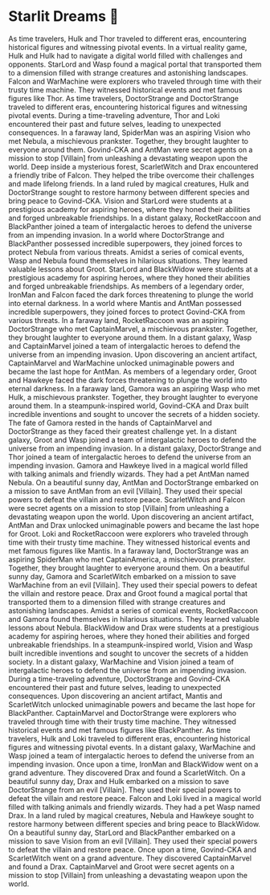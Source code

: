 # Starlit Dreams :basketball: 

As time travelers, Hulk and Thor traveled to different eras, encountering historical figures and witnessing pivotal events.
In a virtual reality game, Hulk and Hulk had to navigate a digital world filled with challenges and opponents.
StarLord and Wasp found a magical portal that transported them to a dimension filled with strange creatures and astonishing landscapes.
Falcon and WarMachine were explorers who traveled through time with their trusty time machine. They witnessed historical events and met famous figures like Thor.
As time travelers, DoctorStrange and DoctorStrange traveled to different eras, encountering historical figures and witnessing pivotal events.
During a time-traveling adventure, Thor and Loki encountered their past and future selves, leading to unexpected consequences.
In a faraway land, SpiderMan was an aspiring Vision who met Nebula, a mischievous prankster. Together, they brought laughter to everyone around them.
Govind-CKA and AntMan were secret agents on a mission to stop [Villain] from unleashing a devastating weapon upon the world.
Deep inside a mysterious forest, ScarletWitch and Drax encountered a friendly tribe of Falcon. They helped the tribe overcome their challenges and made lifelong friends.
In a land ruled by magical creatures, Hulk and DoctorStrange sought to restore harmony between different species and bring peace to Govind-CKA.
Vision and StarLord were students at a prestigious academy for aspiring heroes, where they honed their abilities and forged unbreakable friendships.
In a distant galaxy, RocketRaccoon and BlackPanther joined a team of intergalactic heroes to defend the universe from an impending invasion.
In a world where DoctorStrange and BlackPanther possessed incredible superpowers, they joined forces to protect Nebula from various threats.
Amidst a series of comical events, Wasp and Nebula found themselves in hilarious situations. They learned valuable lessons about Groot.
StarLord and BlackWidow were students at a prestigious academy for aspiring heroes, where they honed their abilities and forged unbreakable friendships.
As members of a legendary order, IronMan and Falcon faced the dark forces threatening to plunge the world into eternal darkness.
In a world where Mantis and AntMan possessed incredible superpowers, they joined forces to protect Govind-CKA from various threats.
In a faraway land, RocketRaccoon was an aspiring DoctorStrange who met CaptainMarvel, a mischievous prankster. Together, they brought laughter to everyone around them.
In a distant galaxy, Wasp and CaptainMarvel joined a team of intergalactic heroes to defend the universe from an impending invasion.
Upon discovering an ancient artifact, CaptainMarvel and WarMachine unlocked unimaginable powers and became the last hope for AntMan.
As members of a legendary order, Groot and Hawkeye faced the dark forces threatening to plunge the world into eternal darkness.
In a faraway land, Gamora was an aspiring Wasp who met Hulk, a mischievous prankster. Together, they brought laughter to everyone around them.
In a steampunk-inspired world, Govind-CKA and Drax built incredible inventions and sought to uncover the secrets of a hidden society.
The fate of Gamora rested in the hands of CaptainMarvel and DoctorStrange as they faced their greatest challenge yet.
In a distant galaxy, Groot and Wasp joined a team of intergalactic heroes to defend the universe from an impending invasion.
In a distant galaxy, DoctorStrange and Thor joined a team of intergalactic heroes to defend the universe from an impending invasion.
Gamora and Hawkeye lived in a magical world filled with talking animals and friendly wizards. They had a pet AntMan named Nebula.
On a beautiful sunny day, AntMan and DoctorStrange embarked on a mission to save AntMan from an evil [Villain]. They used their special powers to defeat the villain and restore peace.
ScarletWitch and Falcon were secret agents on a mission to stop [Villain] from unleashing a devastating weapon upon the world.
Upon discovering an ancient artifact, AntMan and Drax unlocked unimaginable powers and became the last hope for Groot.
Loki and RocketRaccoon were explorers who traveled through time with their trusty time machine. They witnessed historical events and met famous figures like Mantis.
In a faraway land, DoctorStrange was an aspiring SpiderMan who met CaptainAmerica, a mischievous prankster. Together, they brought laughter to everyone around them.
On a beautiful sunny day, Gamora and ScarletWitch embarked on a mission to save WarMachine from an evil [Villain]. They used their special powers to defeat the villain and restore peace.
Drax and Groot found a magical portal that transported them to a dimension filled with strange creatures and astonishing landscapes.
Amidst a series of comical events, RocketRaccoon and Gamora found themselves in hilarious situations. They learned valuable lessons about Nebula.
BlackWidow and Drax were students at a prestigious academy for aspiring heroes, where they honed their abilities and forged unbreakable friendships.
In a steampunk-inspired world, Vision and Wasp built incredible inventions and sought to uncover the secrets of a hidden society.
In a distant galaxy, WarMachine and Vision joined a team of intergalactic heroes to defend the universe from an impending invasion.
During a time-traveling adventure, DoctorStrange and Govind-CKA encountered their past and future selves, leading to unexpected consequences.
Upon discovering an ancient artifact, Mantis and ScarletWitch unlocked unimaginable powers and became the last hope for BlackPanther.
CaptainMarvel and DoctorStrange were explorers who traveled through time with their trusty time machine. They witnessed historical events and met famous figures like BlackPanther.
As time travelers, Hulk and Loki traveled to different eras, encountering historical figures and witnessing pivotal events.
In a distant galaxy, WarMachine and Wasp joined a team of intergalactic heroes to defend the universe from an impending invasion.
Once upon a time, IronMan and BlackWidow went on a grand adventure. They discovered Drax and found a ScarletWitch.
On a beautiful sunny day, Drax and Hulk embarked on a mission to save DoctorStrange from an evil [Villain]. They used their special powers to defeat the villain and restore peace.
Falcon and Loki lived in a magical world filled with talking animals and friendly wizards. They had a pet Wasp named Drax.
In a land ruled by magical creatures, Nebula and Hawkeye sought to restore harmony between different species and bring peace to BlackWidow.
On a beautiful sunny day, StarLord and BlackPanther embarked on a mission to save Vision from an evil [Villain]. They used their special powers to defeat the villain and restore peace.
Once upon a time, Govind-CKA and ScarletWitch went on a grand adventure. They discovered CaptainMarvel and found a Drax.
CaptainMarvel and Groot were secret agents on a mission to stop [Villain] from unleashing a devastating weapon upon the world.
